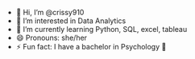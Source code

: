 - 👋 Hi, I’m @crissy910
- 👀 I’m interested in Data Analytics
- 🌱 I’m currently learning Python, SQL, excel, tableau
- 😄 Pronouns: she/her
- ⚡ Fun fact: I have a bachelor in Psychology 🧠

<!---
crissy910/crissy910 is a ✨ special ✨ repository because its `README.md` (this file) appears on your GitHub profile.
You can click the Preview link to take a look at your changes.
--->
